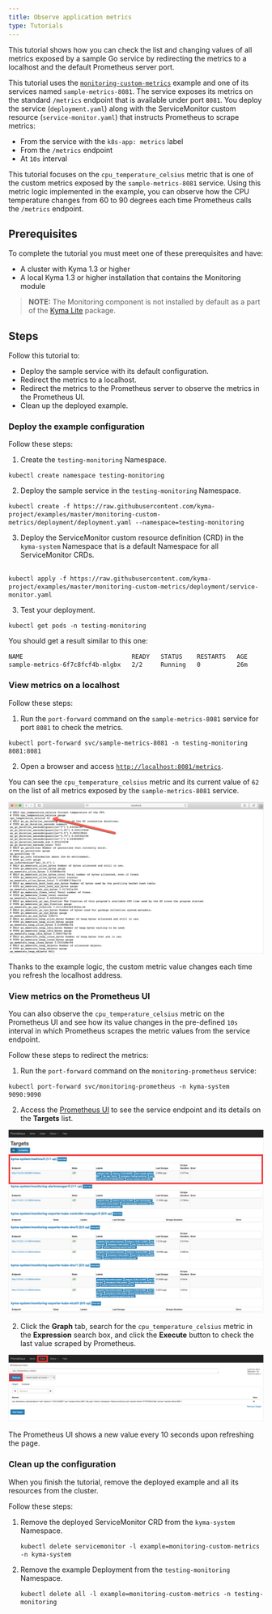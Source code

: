 ```yaml
---
title: Observe application metrics
type: Tutorials
---
```


This tutorial shows how you can check the list and changing values of all metrics exposed by a sample Go service by redirecting the metrics to a localhost and the default Prometheus server port.

This tutorial uses the [`monitoring-custom-metrics`](https://github.com/kyma-project/examples/tree/master/monitoring-custom-metrics) example and one of its services named `sample-metrics-8081`. The service exposes its metrics on the standard `/metrics` endpoint that is available under port `8081`. You deploy the service (`deployment.yaml`) along with the ServiceMonitor custom resource (`service-monitor.yaml`) that instructs Prometheus to scrape metrics:
- From the service with the `k8s-app: metrics` label
- From the `/metrics` endpoint
- At `10s` interval

This tutorial focuses on the `cpu_temperature_celsius` metric that is one of the custom metrics exposed by the `sample-metrics-8081` service. Using this metric logic implemented in the example, you can observe how the CPU temperature changes from 60 to 90 degrees each time Prometheus calls the `/metrics` endpoint.

## Prerequisites

To complete the tutorial you must meet one of these prerequisites and have:
- A cluster with Kyma 1.3 or higher
- A local Kyma 1.3 or higher installation that contains the Monitoring module

> **NOTE:** The Monitoring component is not installed by default as a part of the [Kyma Lite](/root/kyma/#installation-overview) package.

## Steps

Follow this tutorial to:
- Deploy the sample service with its default configuration.
- Redirect the metrics to a localhost.
- Redirect the metrics to the Prometheus server to observe the metrics in the Prometheus UI.
- Clean up the deployed example.

### Deploy the example configuration

Follow these steps:

1. Create the `testing-monitoring` Namespace.

```
kubectl create namespace testing-monitoring
```

2. Deploy the sample service in the `testing-monitoring` Namespace.

```
kubectl create -f https://raw.githubusercontent.com/kyma-project/examples/master/monitoring-custom-metrics/deployment/deployment.yaml --namespace=testing-monitoring
```

3. Deploy the ServiceMonitor custom resource definition (CRD) in the `kyma-system` Namespace that is a default Namespace for all ServiceMonitor CRDs.

```

kubectl apply -f https://raw.githubusercontent.com/kyma-project/examples/master/monitoring-custom-metrics/deployment/service-monitor.yaml
```
3. Test your deployment.

```
kubectl get pods -n testing-monitoring
```

You should get a result similar to this one:

```
NAME                              READY   STATUS    RESTARTS   AGE
sample-metrics-6f7c8fcf4b-mlgbx   2/2     Running   0          26m
```

### View metrics on a localhost

Follow these steps:

1. Run the `port-forward` command on the `sample-metrics-8081` service for port `8081` to check the metrics.

```
kubectl port-forward svc/sample-metrics-8081 -n testing-monitoring 8081:8081
```

2. Open a browser and access [`http://localhost:8081/metrics`](http://localhost:8081/metrics).

You can see the `cpu_temperature_celsius` metric and its current value of `62` on the list of all metrics exposed by the `sample-metrics-8081` service.

![metrics on port 8081](./assets/sample-metrics-2.png)

Thanks to the example logic, the custom metric value changes each time you refresh the localhost address.

### View metrics on the Prometheus UI

You can also observe the `cpu_temperature_celsius` metric on the Prometheus UI and see how its value changes in the pre-defined `10s` interval in which Prometheus scrapes the metric values from the service endpoint.

Follow these steps to redirect the metrics:

1. Run the `port-forward` command on the `monitoring-prometheus` service:

```
kubectl port-forward svc/monitoring-prometheus -n kyma-system 9090:9090
```

2. Access the [Prometheus UI](http://localhost:9090/targets#job-sample-metrics-8081) to see the service endpoint and its details on the **Targets** list.

![Prometheus Dashboard](./assets/pm-dashboard-1.png)

2. Click the **Graph** tab, search for the `cpu_temperature_celsius` metric in the **Expression** search box, and click the **Execute** button to check the last value scraped by Prometheus.

![Prometheus Dashboard](./assets/pm-dashboard-2.png)

The Prometheus UI shows a new value every 10 seconds upon refreshing the page.

### Clean up the configuration

When you finish the tutorial, remove the deployed example and all its resources from the cluster.

Follow these steps:

1. Remove the deployed ServiceMonitor CRD from the `kyma-system` Namespace.

    ```
    kubectl delete servicemonitor -l example=monitoring-custom-metrics -n kyma-system
    ```

2. Remove the example Deployment from the `testing-monitoring` Namespace.

    ```
    kubectl delete all -l example=monitoring-custom-metrics -n testing-monitoring
    ```
